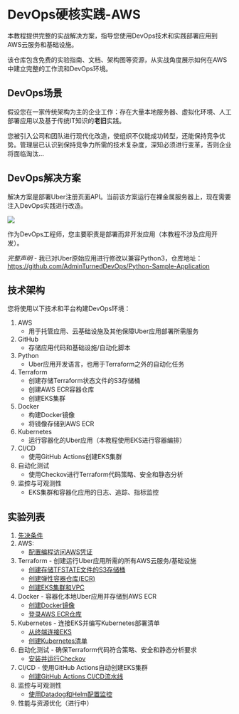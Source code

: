 # DevOps硬核实践-AWS

本教程提供完整的实战解决方案，指导您使用DevOps技术和实践部署应用到AWS云服务和基础设施。

该仓库包含免费的实验指南、文档、架构图等资源，从实战角度展示如何在AWS中建立完整的工作流和DevOps环境。

## DevOps场景
假设您在一家传统架构为主的企业工作：存在大量本地服务器、虚拟化环境、人工部署应用以及基于传统IT知识的**老旧**实践。

您被引入公司和团队进行现代化改造，使组织不仅能成功转型，还能保持竞争优势。管理层已认识到保持竞争力所需的技术复杂度，深知必须进行变革，否则企业将面临淘汰...

## DevOps解决方案
解决方案是部署Uber注册页面API。当前该方案运行在裸金属服务器上，现在需要注入DevOps实践进行改造。

![](images/uber.png)

作为DevOps工程师，您主要职责是部署而非开发应用（本教程不涉及应用开发）。

*完整声明* - 我已对Uber原始应用进行修改以兼容Python3，仓库地址：
https://github.com/AdminTurnedDevOps/Python-Sample-Application

## 技术架构
您将使用以下技术和平台构建DevOps环境：

1. AWS
    - 用于托管应用、云基础设施及其他保障Uber应用部署所需服务
2. GitHub
    - 存储应用代码和基础设施/自动化脚本
3. Python
    - Uber应用开发语言，也用于Terraform之外的自动化任务
4. Terraform
   - 创建存储Terraform状态文件的S3存储桶
   - 创建AWS ECR容器仓库
   - 创建EKS集群
5. Docker
   - 构建Docker镜像
   - 将镜像存储到AWS ECR
6. Kubernetes
   - 运行容器化的Uber应用（本教程使用EKS进行容器编排）
7. CI/CD
   - 使用GitHub Actions创建EKS集群
8. 自动化测试
    - 使用Checkov进行Terraform代码策略、安全和静态分析
9. 监控与可观测性
    - EKS集群和容器化应用的日志、追踪、指标监控

## 实验列表
1. [先决条件](https://github.com/AdminTurnedDevOps/DevOps-The-Hard-Way-AWS/blob/main/prerequisites.md)
2. AWS:
    - [配置编程访问AWS凭证](https://github.com/AdminTurnedDevOps/DevOps-The-Hard-Way-AWS/blob/main/AWS/1-Configure-Credentials-To-Access-AWS.md)
3. Terraform - 创建运行Uber应用所需的所有AWS云服务/基础设施
    - [创建存储TFSTATE文件的S3存储桶](https://github.com/AdminTurnedDevOps/DevOps-The-Hard-Way-AWS/blob/main/terraform-state-s3-bucket/Create-S3-Bucket-To-Store-TFSTATE-Files.md)
    - [创建弹性容器仓库(ECR)](https://github.com/AdminTurnedDevOps/DevOps-The-Hard-Way-AWS/blob/main/Terraform-AWS-Services-Creation/2-Create-ECR.md)
    - [创建EKS集群和VPC](https://github.com/AdminTurnedDevOps/DevOps-The-Hard-Way-AWS/blob/main/eks-vpc-terraform-module/Module-creation.md)
5. Docker - 容器化本地Uber应用并存储到AWS ECR
    - [创建Docker镜像](https://github.com/AdminTurnedDevOps/DevOps-The-Hard-Way-AWS/blob/main/Docker/1-Create-Docker-Image.md)
    - [登录AWS ECR仓库](https://github.com/AdminTurnedDevOps/DevOps-The-Hard-Way-AWS/blob/main/Docker/Push%20Image%20To%20ECR.md)
6. Kubernetes - 连接EKS并编写Kubernetes部署清单
    - [从终端连接EKS](https://github.com/AdminTurnedDevOps/DevOps-The-Hard-Way-AWS/blob/main/kubernetes_manifest/1-Connect-To-EKS.md)
    - [创建Kubernetes清单](https://github.com/AdminTurnedDevOps/DevOps-The-Hard-Way-AWS/blob/main/kubernetes_manifest/2-Create-Kubernetes-Manifest.md)
7. 自动化测试 - 确保Terraform代码符合策略、安全和静态分析要求
    - [安装并运行Checkov](https://github.com/AdminTurnedDevOps/DevOps-The-Hard-Way-AWS/blob/main/Terraform-Static-Code-Analysis/1-Checkov-For-Terraform.md)
8. CI/CD - 使用GitHub Actions自动创建EKS集群
    - [创建GitHub Actions CI/CD流水线](https://github.com/AdminTurnedDevOps/DevOps-The-Hard-Way-AWS/blob/main/Terraform-AWS-Services-Creation/4-Run-CICD-For-EKS-Cluster.md)
9. 监控与可观测性
    - [使用Datadog和Helm配置监控](https://github.com/AdminTurnedDevOps/DevOps-The-Hard-Way-AWS/blob/main/monitoring-and-observability/monob.md)
10. 性能与资源优化（进行中）

